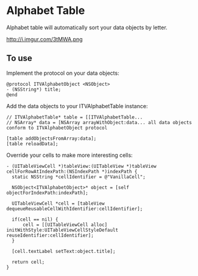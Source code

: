 Alphabet Table
==============

Alphabet table will automatically sort your data objects by letter.

http://i.imgur.com/3tMWA.png

To use
-----

Implement the protocol on your data objects:

    @protocol ITVAlphabetObject <NSObject>
    - (NSString*) title;
    @end


Add the data objects to your ITVAlphabetTable instance:

    // ITVAlphabetTable* table = [[ITVAlphabetTable...
    // NSArray* data = [NSArray arrayWithObject:data... all data objects conform to ITVAlphabetObject protocol

    [table addObjectsFromArray:data];
    [table reloadData];


Override your cells to make more interesting cells:

    - (UITableViewCell *)tableView:(UITableView *)tableView cellForRowAtIndexPath:(NSIndexPath *)indexPath {
      static NSString *cellIdentifier = @"VanillaCell";

      NSObject<ITVAlphabetObject>* object = [self objectForIndexPath:indexPath];
   
      UITableViewCell *cell = [tableView dequeueReusableCellWithIdentifier:cellIdentifier];

      if(cell == nil) {
          cell = [[UITableViewCell alloc] initWithStyle:UITableViewCellStyleDefault reuseIdentifier:cellIdentifier];
      }
      
      [cell.textLabel setText:object.title];
      
      return cell;
    }


